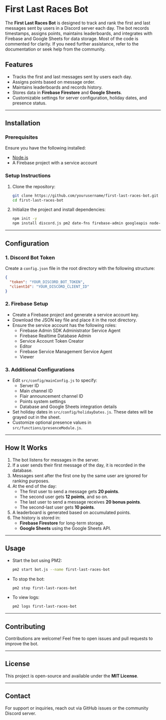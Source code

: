 # First Last Races Bot

The **First Last Races Bot** is designed to track and rank the first and last messages sent by users in a Discord server each day. The bot records timestamps, assigns points, maintains leaderboards, and integrates with Firebase and Google Sheets for data storage. Most of the code is commented for clarity. If you need further assistance, refer to the documentation or seek help from the community.

## Features
- Tracks the first and last messages sent by users each day.
- Assigns points based on message order.
- Maintains leaderboards and records history.
- Stores data in **Firebase Firestore** and **Google Sheets**.
- Customizable settings for server configuration, holiday dates, and presence status.

---

## Installation
### Prerequisites
Ensure you have the following installed:
- [Node.js](https://nodejs.org/)
- A Firebase project with a service account

### Setup Instructions
1. Clone the repository:
   ```bash
   git clone https://github.com/yourusername/first-last-races-bot.git
   cd first-last-races-bot
   ```
2. Initialize the project and install dependencies:
   ```bash
   npm init -y
   npm install discord.js pm2 date-fns firebase-admin googleapis node-cron
   ```

---

## Configuration
### 1. **Discord Bot Token**
Create a `config.json` file in the root directory with the following structure:
```json
{
  "token": "YOUR_DISCORD_BOT_TOKEN",
  "clientId": "YOUR_DISCORD_CLIENT_ID"
}
```

### 2. **Firebase Setup**
- Create a Firebase project and generate a service account key.
- Download the JSON key file and place it in the root directory.
- Ensure the service account has the following roles:
  - Firebase Admin SDK Administrator Service Agent
  - Firebase Realtime Database Admin
  - Service Account Token Creator
  - Editor
  - Firebase Service Management Service Agent
  - Viewer

### 3. **Additional Configurations**
- Edit `src/config/mainConfig.js` to specify:
  - Server ID
  - Main channel ID
  - Flair announcement channel ID
  - Points system settings
  - Database and Google Sheets integration details
- Set holiday dates in `src/config/holidayDates.js`. These dates will be grayed out in the sheet.
- Customize optional presence values in `src/functions/presenceModule.js`.

---

## How It Works
1. The bot listens for messages in the server.
2. If a user sends their first message of the day, it is recorded in the database.
3. Messages sent after the first one by the same user are ignored for ranking purposes.
4. At the end of the day:
   - The first user to send a message gets **20 points**.
   - The second user gets **12 points**, and so on.
   - The last user to send a message receives **20 bonus points**.
   - The second-last user gets **10 points**.
5. A leaderboard is generated based on accumulated points.
6. The history is stored in:
   - **Firebase Firestore** for long-term storage.
   - **Google Sheets** using the Google Sheets API.

---

## Usage
- Start the bot using PM2:
  ```bash
  pm2 start bot.js --name first-last-races-bot
  ```
- To stop the bot:
  ```bash
  pm2 stop first-last-races-bot
  ```
- To view logs:
  ```bash
  pm2 logs first-last-races-bot
  ```

---

## Contributing
Contributions are welcome! Feel free to open issues and pull requests to improve the bot.

---

## License
This project is open-source and available under the **MIT License**.

---

## Contact
For support or inquiries, reach out via GitHub issues or the community Discord server.

